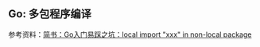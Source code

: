 ## Go: 多包程序编译

参考资料：[简书：Go入门易踩之坑：local import "xxx" in non-local package](https://www.jianshu.com/p/246ffe580ebd)

